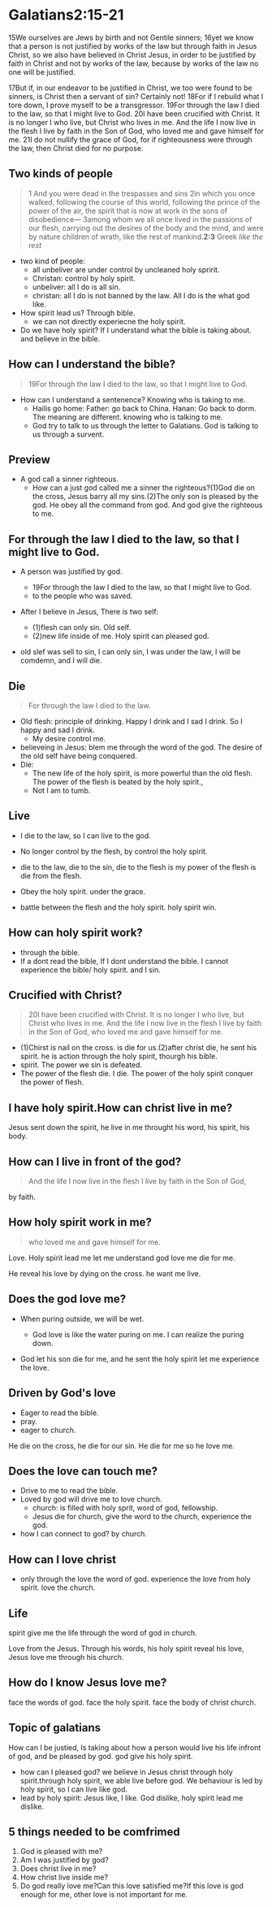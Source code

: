 # Galatians2:15-21

15We ourselves are Jews by birth and not Gentile sinners; 16yet we know that a person is not justified by works of the law but through faith in Jesus Christ, so we also have believed in Christ Jesus, in order to be justified by faith in Christ and not by works of the law, because by works of the law no one will be justified.

17But if, in our endeavor to be justified in Christ, we too were found to be sinners, is Christ then a servant of sin? Certainly not! 18For if I rebuild what I tore down, I prove myself to be a transgressor. 19For through the law I died to the law, so that I might live to God. 20I have been crucified with Christ. It is no longer I who live, but Christ who lives in me. And the life I now live in the flesh I live by faith in the Son of God, who loved me and gave himself for me. 21I do not nullify the grace of God, for if righteousness were through the law, then Christ died for no purpose.

## Two kinds of people

> 1 And you were dead in the trespasses and sins 2in which you once walked, following the course of this world, following the prince of the power of the air, the spirit that is now at work in the sons of disobedience— 3among whom we all once lived in the passions of our flesh, carrying out the desires of the body and the mind, and were by nature children of wrath, like the rest of mankind.**2:3** Greek *like the rest*

- two kind of people:
  - all unbeliver are under control by uncleaned holy spririt.
  - Christan: control by holy spirit.
  - unbeliver: all I do is all sin.
  - christan: all I do is not banned by the law. All I do is the what god like.
- How spirit lead us? Through bible.
  - we can not directly experiecne the holy spirit.
- Do we have holy spirit? If I understand what the bible is taking about. and believe in the bible.

## How can I understand the bible?

>  19For through the law I died to the law, so that I might live to God. 

- How can I understand a sentenence? Knowing who is taking to me.
  - Hailis go home: Father: go back to China. Hanan: Go back to dorm. The meaning are different. knowing who is talking to me.
  - God try to talk to us through the letter to Galatians. God is talking to us through a survent.

## Preview

- A god call a sinner righteous. 
  - How can a just god called me a sinner the righteous?(1)God die on the cross, Jesus barry all my sins.(2)The only son is pleased by the god. He obey all the command from god. And god give the righteous to me.

## For through the law I died to the law, so that I might live to God. 

- A person was justified by god.
  -  19For through the law I died to the law, so that I might live to God. 
  - to the people who was saved.
- After I believe in Jesus, There is two self:
  - (1)flesh can only sin. Old self.
  - (2)new life inside of me. Holy spirit can pleased god.

- old slef was sell to sin, I can only sin, I was under the law, I will be comdemn, and I will die.

## Die

> For through the law I died to the law.

- Old flesh: principle of drinking. Happy I drink and I sad I drink. So I happy and sad I drink. 
  - My desire control me.
- believeing in Jesus: blem me through the word of the god. The desire of the old self have being conquered.
- Die:
  - The new life of the holy spirit, is more powerful than the old flesh. The power of the flesh is beated by the holy spirit.,
  - Not I am to tumb.

## Live

- I die to the law, so I can live to the god.

- No longer control by the flesh, by control the holy spirit.
- die to the law, die to the sin, die to the flesh is my power of the flesh is die from the flesh.
- Obey the holy spirit. under the grace.
- battle between the flesh and the holy spirit. holy spirit win.

## How can holy spirit work?

- through the bible. 
- If a dont read the bible, If I dont understand the bible. I cannot experience the bible/ holy spirit. and I sin.

## Crucified with Christ?

> 20I have been crucified with Christ. It is no longer I who live, but Christ who lives in me. And the life I now live in the flesh I live by faith in the Son of God, who loved me and gave himself for me. 

- (1)Chirst is nail on the cross. is die for us.(2)after christ die, he sent his spirit. he is action through the holy spirit, thourgh his bible.
- spirit. The power we sin is defeated.
- The power of the flesh die. I die. The power of the holy spirit conquer the power of flesh.

## I have holy spirit.How can christ live in me?

Jesus sent down the spirit, he live in me throught his word, his spirit, his body.

## How can I live in front of the god?

> And the life I now live in the flesh I live by faith in the Son of God,

by faith.

## How holy spirit work in me?

> who loved me and gave himself for me. 

Love. Holy spirit lead me let me understand god love me die for me.

He reveal his love by dying on the cross. he want me live.

## Does the god love me?

- When puring outside, we will be wet.
  - God love is like the water puring on me. I can realize the puring down.

- God let his son die for me, and he sent the holy spirit let me experience the love.

## Driven by God's love

- Eager to read the bible.
- pray.
- eager to church.

 He die on the cross, he die for our sin. He die for me so he love me.

## Does the love can touch me?

- Drive to me to read the bible.
- Loved by god will drive me to love church.
  - church: is filled with holy sprit, word of god, fellowship.
  - Jesus die for church, give the word to the church, experience the god.
- how I can connect to god? by church.

## How can I love christ

-  only through the love the word of god. experience the love from holy spirit. love the church.

## Life

spirit give me the life through the word of god in church.

Love from the Jesus. Through his words, his holy spirit reveal his love, Jesus love me through his church.

## How do I know Jesus love me?

face the words of god. face the holy spirit. face the body of christ church.

## Topic of galatians

How can I be justied, Is taking about how a person would live his life infront of god, and be pleased by god. god give his holy spirit.

- how can I pleased god? we believe in Jesus christ through holy spirit.through holy spirit,  we able live before god. We behaviour is led by holy spirit, so I can live like god.
- lead by holy spirit: Jesus like, I like. God dislike, holy spirit lead me dislike.

## 5 things needed to be comfrimed

1. God is pleased with me?
2. Am I was justified by god?
3. Does christ live in me? 
4. How christ live inside me?
5. Do god really love me?Can this love satisfied me?If this love is god enough for me, other love is not important for me.